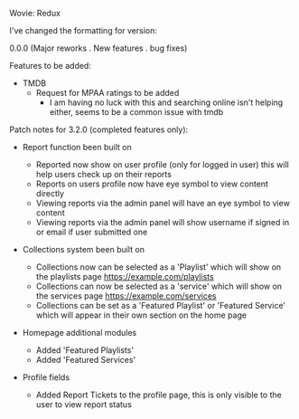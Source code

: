 Wovie: Redux

I've changed the formatting for version:

0.0.0 (Major reworks . New features . bug fixes)

Features to be added:
- TMDB
  - Request for MPAA ratings to be added
    - I am having no luck with this and searching online isn't helping either, seems to be a common issue with tmdb

Patch notes for 3.2.0 (completed features only):

- Report function been built on
  - Reported now show on user profile (only for logged in user) this will help users check up on their reports
  - Reports on users profile now have eye symbol to view content directly
  - Viewing reports via the admin panel will have an eye symbol to view content
  - Viewing reports via the admin panel will show username if signed in or email if user submitted one

- Collections system been built on
  - Collections now can be selected as a 'Playlist' which will show on the playlists page https://example.com/playlists
  - Collections can now be selected as a 'service' which will show on the services page https://example.com/services
  - Collections can be set as a 'Featured Playlist' or 'Featured Service' which will appear in their own section on the home page

- Homepage additional modules
  - Added 'Featured Playlists'
  - Added 'Featured Services'

- Profile fields
  - Added Report Tickets to the profile page, this is only visible to the user to view report status
